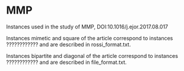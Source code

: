 # MMP


Instances used in the study of MMP, DOI:10.1016/j.ejor.2017.08.017

Instances mimetic and square of the article correspond to instances ???????????? and are described in rossi_format.txt.

Instances bipartite and diagonal of the article correspond to instances ???????????? and are described in file_format.txt.
